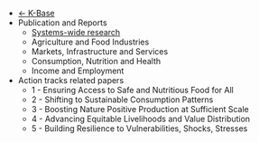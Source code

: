* [<- K-Base](/README.md)
* Publication and Reports
  * [Systems-wide research](/fss2021/pr/fsr/1-swr/bbposg.md)
  * Agriculture and Food Industries
  * Markets, Infrastructure and Services
  * Consumption, Nutrition and Health
  * Income and Employment
* Action tracks related papers
  * 1 - Ensuring Access to Safe and Nutritious Food for All
  * 2 - Shifting to Sustainable Consumption Patterns
  * 3 - Boosting Nature Positive Production at Sufficient Scale
  * 4 - Advancing Equitable Livelihoods and Value Distribution
  * 5 - Building Resilience to Vulnerabilities, Shocks, Stresses
